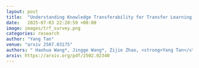 ```yaml
---
layout: post
title:  "Understanding Knowledge Transferability for Transfer Learning: A Survey"
date:   2025-07-03 22:20:59 +00:00
image: images/trf_survey.png
categories: research
author: "Yang Tan"
venue: "arxiv 2507.03175"
authors: " Haohua Wang*, Jingge Wang*, Zijie Zhao, <strong>Yang Tan</strong>, Yanru Wu, Hanbing Liu, Jingyun Yang, Enming Zhang, Xiangyu Chen, Zhengze Rong, Shanxin Guo, Yang Li"
arxiv: https://arxiv.org/pdf/2502.02340
---
```

